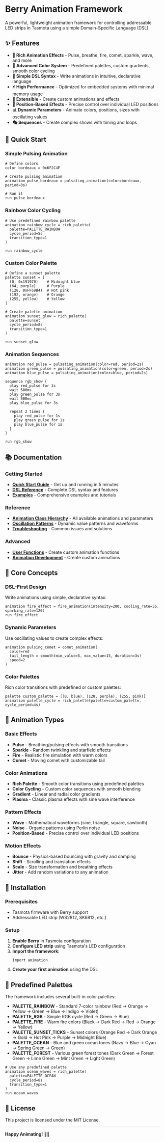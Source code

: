 # Berry Animation Framework

A powerful, lightweight animation framework for controlling addressable LED strips in Tasmota using a simple Domain-Specific Language (DSL).

## ✨ Features

- **🎨 Rich Animation Effects** - Pulse, breathe, fire, comet, sparkle, wave, and more
- **🌈 Advanced Color System** - Predefined palettes, custom gradients, smooth color cycling
- **📝 Simple DSL Syntax** - Write animations in intuitive, declarative language
- **⚡ High Performance** - Optimized for embedded systems with minimal memory usage
- **🔧 Extensible** - Create custom animations and effects
- **🎯 Position-Based Effects** - Precise control over individual LED positions
- **📊 Dynamic Parameters** - Animate colors, positions, sizes with oscillating values
- **🎭 Sequences** - Create complex shows with timing and loops

## 🚀 Quick Start

### Simple Pulsing Animation

```berry
# Define colors
color bordeaux = 0x6F2C4F

# Create pulsing animation
animation pulse_bordeaux = pulsating_animation(color=bordeaux, period=3s)

# Run it
run pulse_bordeaux
```

### Rainbow Color Cycling

```berry
# Use predefined rainbow palette
animation rainbow_cycle = rich_palette(
  palette=PALETTE_RAINBOW
  cycle_period=5s
  transition_type=1
)

run rainbow_cycle
```

### Custom Color Palette

```berry
# Define a sunset palette
palette sunset = [
  (0, 0x191970)    # Midnight blue
  (64, purple)     # Purple
  (128, 0xFF69B4)  # Hot pink
  (192, orange)    # Orange
  (255, yellow)    # Yellow
]

# Create palette animation
animation sunset_glow = rich_palette(
  palette=sunset
  cycle_period=8s
  transition_type=1
)

run sunset_glow
```

### Animation Sequences

```berry
animation red_pulse = pulsating_animation(color=red, period=2s)
animation green_pulse = pulsating_animation(color=green, period=2s)
animation blue_pulse = pulsating_animation(color=blue, period=2s)

sequence rgb_show {
  play red_pulse for 3s
  wait 500ms
  play green_pulse for 3s
  wait 500ms
  play blue_pulse for 3s
  
  repeat 2 times {
    play red_pulse for 1s
    play green_pulse for 1s
    play blue_pulse for 1s
  }
}

run rgb_show
```

## 📚 Documentation

### Getting Started
- **[Quick Start Guide](docs/QUICK_START.md)** - Get up and running in 5 minutes
- **[DSL Reference](docs/DSL_REFERENCE.md)** - Complete DSL syntax and features
- **[Examples](docs/EXAMPLES.md)** - Comprehensive examples and tutorials

### Reference
- **[Animation Class Hierarchy](docs/ANIMATION_CLASS_HIERARCHY.md)** - All available animations and parameters
- **[Oscillation Patterns](docs/OSCILLATION_PATTERNS.md)** - Dynamic value patterns and waveforms
- **[Troubleshooting](docs/TROUBLESHOOTING.md)** - Common issues and solutions

### Advanced
- **[User Functions](docs/USER_FUNCTIONS.md)** - Create custom animation functions
- **[Animation Development](docs/ANIMATION_DEVELOPMENT.md)** - Create custom animations

## 🎯 Core Concepts

### DSL-First Design
Write animations using simple, declarative syntax:
```berry
animation fire_effect = fire_animation(intensity=200, cooling_rate=55, sparking_rate=120)
run fire_effect
```

### Dynamic Parameters
Use oscillating values to create complex effects:
```berry
animation pulsing_comet = comet_animation(
  color=red
  tail_length = smooth(min_value=5, max_value=15, duration=3s)
  speed=2
)
```

### Color Palettes
Rich color transitions with predefined or custom palettes:
```berry
palette custom_palette = [(0, blue), (128, purple), (255, pink)]
animation palette_cycle = rich_palette(palette=custom_palette, cycle_period=4s)
```

## 🎨 Animation Types

### Basic Effects
- **Pulse** - Breathing/pulsing effects with smooth transitions
- **Sparkle** - Random twinkling and starfield effects
- **Fire** - Realistic fire simulation with warm colors
- **Comet** - Moving comet with customizable tail

### Color Animations  
- **Rich Palette** - Smooth color transitions using predefined palettes
- **Color Cycling** - Custom color sequences with smooth blending
- **Gradient** - Linear and radial color gradients
- **Plasma** - Classic plasma effects with sine wave interference

### Pattern Effects
- **Wave** - Mathematical waveforms (sine, triangle, square, sawtooth)
- **Noise** - Organic patterns using Perlin noise
- **Position-Based** - Precise control over individual LED positions

### Motion Effects
- **Bounce** - Physics-based bouncing with gravity and damping
- **Shift** - Scrolling and translation effects
- **Scale** - Size transformation and breathing effects
- **Jitter** - Add random variations to any animation

## 🔧 Installation

### Prerequisites
- Tasmota firmware with Berry support
- Addressable LED strip (WS2812, SK6812, etc.)

### Setup
1. **Enable Berry** in Tasmota configuration
2. **Configure LED strip** using Tasmota's LED configuration
3. **Import the framework**:
   ```berry
   import animation
   ```
4. **Create your first animation** using the DSL

## 🌈 Predefined Palettes

The framework includes several built-in color palettes:

- **PALETTE_RAINBOW** - Standard 7-color rainbow (Red → Orange → Yellow → Green → Blue → Indigo → Violet)
- **PALETTE_RGB** - Simple RGB cycle (Red → Green → Blue)
- **PALETTE_FIRE** - Warm fire colors (Black → Dark Red → Red → Orange → Yellow)
- **PALETTE_SUNSET_TICKS** - Sunset colors (Orange Red → Dark Orange → Gold → Hot Pink → Purple → Midnight Blue)
- **PALETTE_OCEAN** - Blue and green ocean tones (Navy → Blue → Cyan → Spring Green → Green)
- **PALETTE_FOREST** - Various green forest tones (Dark Green → Forest Green → Lime Green → Mint Green → Light Green)

```berry
# Use any predefined palette
animation ocean_waves = rich_palette(
  palette=PALETTE_OCEAN
  cycle_period=8s
  transition_type=1
)
run ocean_waves
```

## 📄 License

This project is licensed under the MIT License.

---

**Happy Animating!** 🎨✨
